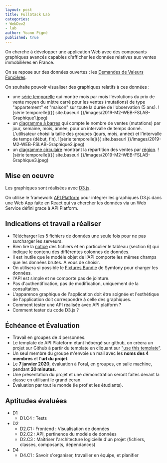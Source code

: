 ```yaml
---
layout: post
title: FullStack Lab
categories:
- WebDev2
- lab
author: Yoann Pigné
published: true
---
```


On cherche à développer une application Web avec des composants graphiques avancés capables d'afficher les données relatives aux ventes immobilières en France.

On se repose sur des données ouvertes : les [Demandes de Valeurs Foncières](https://www.data.gouv.fr/fr/datasets/demandes-de-valeurs-foncieres/).

On souhaite pouvoir visualiser des graphiques relatifs à ces données :

- une [série temporelle](https://en.wikipedia.org/wiki/Time_series) qui montre mois par mois l'évolutions du prix de vente moyen du mètre carré pour les ventes (mutations) de type "appartement" et "maison" sur toute la durée de l'observation (5 ans).
![série temporelle]({{ site.baseurl }}/images/2019-M2-WEB-FSLAB-Graphique1.jpeg)
- un [diagramme à barres](https://fr.wikipedia.org/wiki/Diagramme_%C3%A0_barres)  qui compte le nombre de ventes (mutations) par jour, semaine, mois, année, pour un intervalle de temps donné. L'utilisateur choisi la taille des groupes (jours, mois, année) et l'intervalle de temps (début, fin).
![série temporelle]({{ site.baseurl }}/images/2019-M2-WEB-FSLAB-Graphique2.jpeg)
- un [diagramme circulaire](https://fr.wikipedia.org/wiki/Diagramme_circulaire) montrant la répartition des ventes par [région](https://fr.wikipedia.org/wiki/R%C3%A9gion_fran%C3%A7aise).
![série temporelle]({{ site.baseurl }}/images/2019-M2-WEB-FSLAB-Graphique3.jpeg)

## Mise en oeuvre

Les graphiques sont réalisées avec [D3.js](https://d3js.org/).

On utilise le framework [API Platform](https://api-platform.com/) pour intégrer les graphiques D3.js dans une Web App faite en React qui va chercher les données via un Web Service défini grace à API Platform.


## Indications et travail a réaliser 

- Télécharger les 5 fichiers de données une seule fois pour ne pas surcharger les serveurs. 
- Bien lire la [notice](https://www.data.gouv.fr/fr/datasets/r/d573456c-76eb-4276-b91c-e6b9c89d6656) des fichiers et en particulier le tableau (section 6) qui indique le contenu des différentes colonnes de données.
- Il est inutile que le modèle objet de l'API comporte les mêmes champs que les données brutes. A vous de choisir.
- On utilisera si possible le [Fixtures Bundle](https://symfony.com/doc/current/bundles/DoctrineFixturesBundle/index.html) de Symfony pour charger les données.
- l'API est simple et ne comporte pas de jointure.
- Pas d'authentification, pas de modification, uniquement de la consultation.
- L'apparence graphique de l'application doit être soignée et l'esthétique de l'application doit correspondre à celle des graphiques.
- Comment tester une API réalisée avec API platform ?
- Comment tester du code D3.js ?


## Échéance et Évaluation

- Travail en groupes de 4 personnes.
- Le template de API Plateform étant hébergé sur github, on créera un projet sur Github à partir du template en cliquant sur ["use this template"](https://github.com/api-platform/api-platform/generate). 
- Un seul membre du groupe m'envoie un mail avec les **noms des 4 membres** et l'**url du projet**. 
- Le **7 janvier 2020**,  évaluation à l'oral, en groupes, en salle machine, pendant **20 minutes**.
- Une présentation du projet et une démonstration seront faites devant la classe en utilisant le grand écran.
- Évaluation par tout le monde (le prof et les étudiants).


## Aptitudes évaluées


- D1
  - D1.C4 : Tests
- D2
  - D2.C1 : Frontend : Visualisation de données
  - D2.C2 : API, pertinence du modèle de données
  - D2.C3 : Maîtriser l'architecture logicielle d'un projet (fichiers, classes, composants, dépendances)
- D4
  - D4.C1 : Savoir s'organiser, travailler en équipe, et planifier
